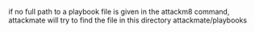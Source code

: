 
if no full path to a playbook file is given in the attackm8 command, attackmate will try to find the file in this directory attackmate/playbooks